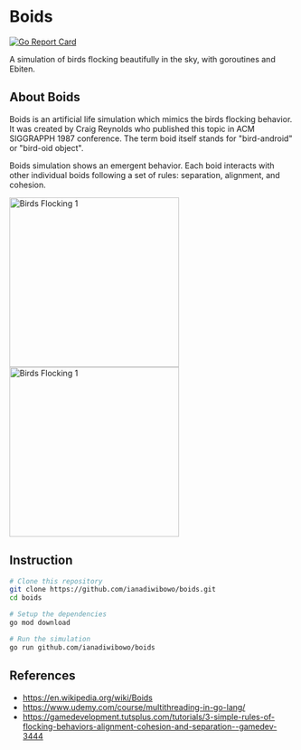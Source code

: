 # Boids

[![Go Report Card](https://goreportcard.com/badge/github.com/ianadiwibowo/boids)](https://goreportcard.com/report/github.com/ianadiwibowo/boids)

A simulation of birds flocking beautifully in the sky, with goroutines and Ebiten.

## About Boids

Boids is an artificial life simulation which mimics the birds flocking behavior. It was created by Craig Reynolds who published this topic in ACM SIGGRAPPH 1987 conference. The term boid itself stands for "bird-android" or "bird-oid object".

Boids simulation shows an emergent behavior. Each boid interacts with other individual boids following a set of rules: separation, alignment, and cohesion.

<img src="https://upload.wikimedia.org/wikipedia/commons/thumb/c/cd/Starling_flock_with_nearby_predator.jpg/872px-Starling_flock_with_nearby_predator.jpg" height="300" alt="Birds Flocking 1"> <img src="https://upload.wikimedia.org/wikipedia/commons/9/92/Sort_sol_pdfnet.jpg" height="300" alt="Birds Flocking 1">

## Instruction

```bash
# Clone this repository
git clone https://github.com/ianadiwibowo/boids.git
cd boids

# Setup the dependencies
go mod download

# Run the simulation
go run github.com/ianadiwibowo/boids
```

## References

- https://en.wikipedia.org/wiki/Boids
- https://www.udemy.com/course/multithreading-in-go-lang/
- https://gamedevelopment.tutsplus.com/tutorials/3-simple-rules-of-flocking-behaviors-alignment-cohesion-and-separation--gamedev-3444
